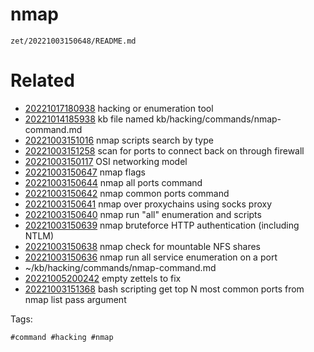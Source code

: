 # nmap

` zet/20221003150648/README.md `

# Related

- [20221017180938](/zet/20221017180938/README.md) hacking or enumeration tool
- [20221014185938](/zet/20221014185938/README.md) kb file named kb/hacking/commands/nmap-command.md
- [20221003151016](/zet/20221003151016/README.md) nmap scripts search by type
- [20221003151258](/zet/20221003151258/README.md) scan for ports to connect back on through firewall
- [20221003150117](/zet/20221003150117/README.md) OSI networking model
- [20221003150647](/zet/20221003150647/README.md) nmap flags
- [20221003150644](/zet/20221003150644/README.md) nmap all ports command
- [20221003150642](/zet/20221003150642/README.md) nmap common ports command
- [20221003150641](/zet/20221003150641/README.md) nmap over proxychains using socks proxy
- [20221003150640](/zet/20221003150640/README.md) nmap run "all" enumeration and scripts
- [20221003150639](/zet/20221003150639/README.md) nmap bruteforce HTTP authentication (including NTLM)
- [20221003150638](/zet/20221003150638/README.md) nmap check for mountable NFS shares
- [20221003150636](/zet/20221003150636/README.md) nmap run all service enumeration on a port
- ~/kb/hacking/commands/nmap-command.md
- [20221005200242](/zet/20221005200242/README.md) empty zettels to fix
- [20221003151368](/zet/20221003151368/README.md) bash scripting get top N most common ports from nmap list pass argument

Tags:

    #command #hacking #nmap 
